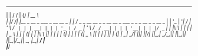  _   ___          _                   _____                                                          
| | / / |        (_)                 |  __ \                                                         
| |/ /| |__  _ __ _ ___ _ __   __ _  | |  \/_   _ _ __   __ _ _ __   __ _ ___ _   _ _ __ _   _  __ _ 
|    \| '_ \| '__| / __| '_ \ / _` | | | __| | | | '_ \ / _` | '_ \ / _` / __| | | | '__| | | |/ _` |
| |\  \ | | | |  | \__ \ | | | (_| | | |_\ \ |_| | | | | (_| | | | | (_| \__ \ |_| | |  | |_| | (_| |
\_| \_/_| |_|_|  |_|___/_| |_|\__,_|  \____/\__,_|_| |_|\__,_|_| |_|\__,_|___/\__,_|_|   \__, |\__,_|
                                                                                          __/ |      
                                                                                         |___/       
